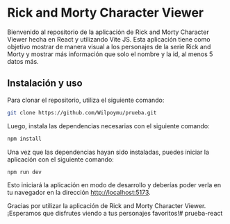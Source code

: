 # Rick and Morty Character Viewer

Bienvenido al repositorio de la aplicación de Rick and Morty Character Viewer hecha en React y utilizando Vite JS. Esta aplicación tiene como objetivo mostrar de manera visual a los personajes de la serie Rick and Morty y mostrar más información que solo el nombre y la id, al menos 5 datos más.

## Instalación y uso

Para clonar el repositorio, utiliza el siguiente comando:

```bash
git clone https://github.com/Wilpoymu/prueba.git
```

Luego, instala las dependencias necesarias con el siguiente comando:

```bash
npm install
```

Una vez que las dependencias hayan sido instaladas, puedes iniciar la aplicación con el siguiente comando:

```bash
npm run dev
```

Esto iniciará la aplicación en modo de desarrollo y deberías poder verla en tu navegador en la dirección <http://localhost:5173>.

Gracias por utilizar la aplicación de Rick and Morty Character Viewer. ¡Esperamos que disfrutes viendo a tus personajes favoritos!# prueba-react
